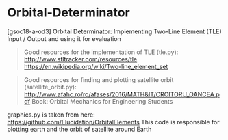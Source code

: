 # Orbital-Determinator
[gsoc18-a-od3] Orbital Determinator: Implementing Two-Line Element (TLE) Input / Output and using it for evaluation

> Good resources for the implementation of TLE (tle.py):
  http://www.stltracker.com/resources/tle
  https://en.wikipedia.org/wiki/Two-line_element_set

> Good resources for finding and plotting satellite orbit (satellite_orbit.py):
  http://www.afahc.ro/ro/afases/2016/MATH&IT/CROITORU_OANCEA.pdf
  Book: Orbital Mechanics for Engineering Students
  
  graphics.py is taken from here: https://github.com/Elucidation/OrbitalElements
  This code is responsible for plotting earth and the orbit of satellite around Earth
